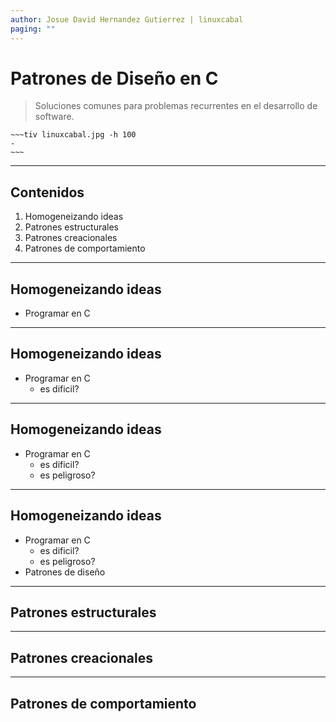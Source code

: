 ```yaml
---
author: Josue David Hernandez Gutierrez | linuxcabal
paging: ""
---
```

# Patrones de Diseño en C

> Soluciones comunes para problemas recurrentes en el desarrollo de software.

```
~~~tiv linuxcabal.jpg -h 100
-
~~~
```

---

## Contenidos

1. Homogeneizando ideas
2. Patrones estructurales
3. Patrones creacionales
4. Patrones de comportamiento

---

## Homogeneizando ideas

- Programar en C

---

## Homogeneizando ideas

- Programar en C
    - es dificil?
---

## Homogeneizando ideas

- Programar en C
    - es dificil?
    - es peligroso?

---

## Homogeneizando ideas

- Programar en C
    - es dificil?
    - es peligroso?
- Patrones de diseño

---

## Patrones estructurales

---

## Patrones creacionales

---

## Patrones de comportamiento
